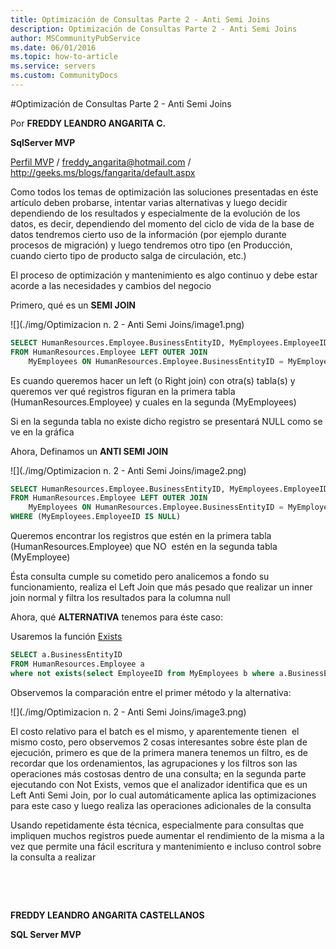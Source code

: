 ```yaml
---
title: Optimización de Consultas Parte 2 - Anti Semi Joins
description: Optimización de Consultas Parte 2 - Anti Semi Joins
author: MSCommunityPubService
ms.date: 06/01/2016
ms.topic: how-to-article
ms.service: servers
ms.custom: CommunityDocs
---
```









#Optimización de Consultas Parte 2 - Anti Semi Joins


Por **FREDDY LEANDRO ANGARITA C.**

**SqlServer MVP**

[Perfil MVP](https://mvp.support.microsoft.com/es-es/mvp/Freddy%20Leandro%20Angarita%20Castellanos-4028407) / <freddy_angarita@hotmail.com> / <http://geeks.ms/blogs/fangarita/default.aspx>

Como todos los temas de optimización las soluciones presentadas en éste
artículo deben probarse, intentar varias alternativas y luego decidir
dependiendo de los resultados y especialmente de la evolución de los
datos, es decir, dependiendo del momento del ciclo de vida de la base de
datos tendremos cierto uso de la información (por ejemplo durante
procesos de migración) y luego tendremos otro tipo (en Producción,
cuando cierto tipo de producto salga de circulación, etc.)

El proceso de optimización y mantenimiento es algo continuo y debe estar
acorde a las necesidades y cambios del negocio

Primero, qué es un **SEMI JOIN**

![](./img/Optimizacion n. 2 - Anti Semi Joins/image1.png)

``` SQL
SELECT HumanResources.Employee.BusinessEntityID, MyEmployees.EmployeeID
FROM HumanResources.Employee LEFT OUTER JOIN
    MyEmployees ON HumanResources.Employee.BusinessEntityID = MyEmployees.EmployeeID
```
Es cuando queremos hacer un left (o Right join) con otra(s) tabla(s) y
queremos ver qué registros figuran en la primera tabla
(HumanResources.Employee) y cuales en la segunda (MyEmployees)


Si en la segunda tabla no existe dicho registro se presentará NULL como
se ve en la gráfica

Ahora, Definamos un **ANTI SEMI JOIN**

![](./img/Optimizacion n. 2 - Anti Semi Joins/image2.png)

``` SQL
SELECT HumanResources.Employee.BusinessEntityID, MyEmployees.EmployeeID
FROM HumanResources.Employee LEFT OUTER JOIN
    MyEmployees ON HumanResources.Employee.BusinessEntityID = MyEmployees.EmployeeID
WHERE (MyEmployees.EmployeeID IS NULL)
```
Queremos encontrar los registros que estén en la primera tabla
(HumanResources.Employee) que NO  estén en la segunda tabla (MyEmployee)

Ésta consulta cumple su cometido pero analicemos a fondo su
funcionamiento, realiza el Left Join que más pesado que realizar un
inner join normal y filtra los resultados para la columna null



Ahora, qué **ALTERNATIVA** tenemos para éste caso:

Usaremos la función
[Exists](http://technet.microsoft.com/es-es/library/ms188336.aspx)

``` SQL
SELECT a.BusinessEntityID
FROM HumanResources.Employee a
where not exists(select EmployeeID from MyEmployees b where a.BusinessEntityID = b.EmployeeID)
```

Observemos la comparación entre el primer método y la alternativa:

![](./img/Optimizacion n. 2 - Anti Semi Joins/image3.png)
    

El costo relativo para el batch es el mismo, y aparentemente tienen  el
mismo costo, pero observemos 2 cosas interesantes sobre éste plan de
ejecución, primero es que de la primera manera tenemos un filtro, es de
recordar que los ordenamientos, las agrupaciones y los filtros son las
operaciones más costosas dentro de una consulta; en la segunda parte
ejecutando con Not Exists, vemos que el analizador identifica que es un
Left Anti Semi Join, por lo cual automáticamente aplica las
optimizaciones para este caso y luego realiza las operaciones
adicionales de la consulta

Usando repetidamente ésta técnica, especialmente para consultas que
impliquen muchos registros puede aumentar el rendimiento de la misma a
la vez que permite una fácil escritura y mantenimiento e incluso control
sobre la consulta a realizar

 

 

**FREDDY LEANDRO ANGARITA CASTELLANOS**

**SQL Server MVP**


